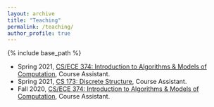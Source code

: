 ```yaml
---
layout: archive
title: "Teaching"
permalink: /teaching/
author_profile: true
---
```


{% include base_path %}

* Spring 2021, [CS/ECE 374: Introduction to Algorithms & Models of Computation](https://courses.engr.illinois.edu/cs374/sp2021), Course Assistant.
* Spring 2021, [CS 173: Discrete Structure](https://courses.grainger.illinois.edu/cs173/sp2021/), Course Assistant.
* Fall 2020, [CS/ECE 374: Introduction to Algorithms & Models of Computation](https://courses.engr.illinois.edu/cs374/fa2020), Course Assistant.

<!-- {% for post in site.teaching reversed %}
  {% include archive-single.html %}
{% endfor %} -->
